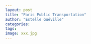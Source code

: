 ```yaml
---
layout: post
title: "Paris Public Transportation"
author: "Estelle Guéville"
categories:
tags:
image: xxx.jpg
---
```


<base target="_blank">

